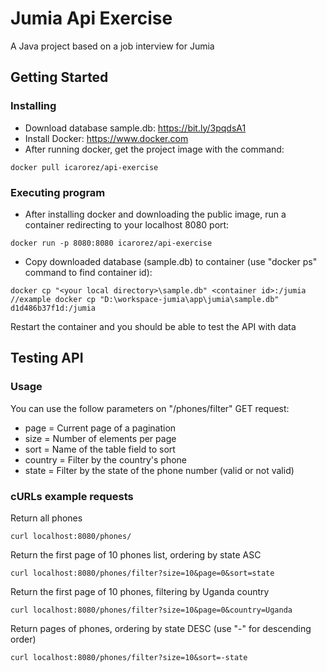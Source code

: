 # Jumia Api Exercise

A Java project based on a job interview for Jumia
## Getting Started

### Installing

* Download database sample.db: https://bit.ly/3pqdsA1
* Install Docker: https://www.docker.com
* After running docker, get the project image with the command:
```
docker pull icarorez/api-exercise
```

### Executing program

* After installing docker and downloading the public image, run a container redirecting to your localhost 8080 port:
```
docker run -p 8080:8080 icarorez/api-exercise
```
* Copy downloaded database (sample.db) to container (use "docker ps" command to find container id):
```
docker cp "<your local directory>\sample.db" <container id>:/jumia
//example docker cp "D:\workspace-jumia\app\jumia\sample.db" d1d486b37f1d:/jumia
```

Restart the container and you should be able to test the API with data

## Testing API

### Usage

You can use the follow parameters on "/phones/filter" GET request:
* page = Current page of a pagination
* size = Number of elements per page
* sort = Name of the table field to sort
* country = Filter by the country's phone
* state = Filter by the state of the phone number (valid or not valid)
### cURLs example requests

Return all phones
```
curl localhost:8080/phones/
```
Return the first page of 10 phones list, ordering by state ASC
```
curl localhost:8080/phones/filter?size=10&page=0&sort=state
```
Return the first page of 10 phones, filtering by Uganda country
```
curl localhost:8080/phones/filter?size=10&page=0&country=Uganda
```
Return pages of phones, ordering by state DESC (use "-" for descending order)
```
curl localhost:8080/phones/filter?size=10&sort=-state
```